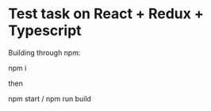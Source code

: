 # Test task on React + Redux + Typescript

Building through npm:

npm i

then

npm start / npm run build